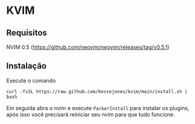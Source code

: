# KVIM

## Requisitos
NVIM 0.5 (https://github.com/neovim/neovim/releases/tag/v0.5.1)

## Instalação
Execute o comando
```shell
curl -fsSL https://raw.github.com/kessejones/kvim/main/install.sh | bash
```
Em seguida abra o nvim e execute `PackerInstall` para instalar os plugins,
após isso você precisará reiniciar seu nvim para que tudo funcione.

